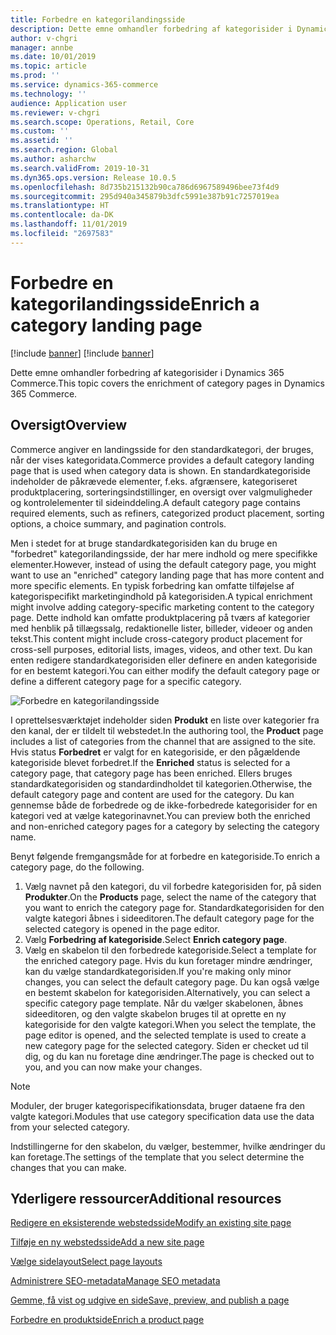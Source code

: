 ```yaml
---
title: Forbedre en kategorilandingsside
description: Dette emne omhandler forbedring af kategorisider i Dynamics 365 Commerce.
author: v-chgri
manager: annbe
ms.date: 10/01/2019
ms.topic: article
ms.prod: ''
ms.service: dynamics-365-commerce
ms.technology: ''
audience: Application user
ms.reviewer: v-chgri
ms.search.scope: Operations, Retail, Core
ms.custom: ''
ms.assetid: ''
ms.search.region: Global
ms.author: asharchw
ms.search.validFrom: 2019-10-31
ms.dyn365.ops.version: Release 10.0.5
ms.openlocfilehash: 8d735b215132b90ca786d6967589496bee73f4d9
ms.sourcegitcommit: 295d940a345879b3dfc5991e387b91c7257019ea
ms.translationtype: HT
ms.contentlocale: da-DK
ms.lasthandoff: 11/01/2019
ms.locfileid: "2697583"
---
```

# <a name="enrich-a-category-landing-page"></a><span data-ttu-id="ce9f1-103">Forbedre en kategorilandingsside</span><span class="sxs-lookup"><span data-stu-id="ce9f1-103">Enrich a category landing page</span></span>

[!include [banner](includes/preview-banner.md)]
[!include [banner](includes/banner.md)]

<span data-ttu-id="ce9f1-104">Dette emne omhandler forbedring af kategorisider i Dynamics 365 Commerce.</span><span class="sxs-lookup"><span data-stu-id="ce9f1-104">This topic covers the enrichment of category pages in Dynamics 365 Commerce.</span></span>

## <a name="overview"></a><span data-ttu-id="ce9f1-105">Oversigt</span><span class="sxs-lookup"><span data-stu-id="ce9f1-105">Overview</span></span>

<span data-ttu-id="ce9f1-106">Commerce angiver en landingsside for den standardkategori, der bruges, når der vises kategoridata.</span><span class="sxs-lookup"><span data-stu-id="ce9f1-106">Commerce provides a default category landing page that is used when category data is shown.</span></span> <span data-ttu-id="ce9f1-107">En standardkategoriside indeholder de påkrævede elementer, f.eks. afgrænsere, kategoriseret produktplacering, sorteringsindstillinger, en oversigt over valgmuligheder og kontrolelementer til sideinddeling.</span><span class="sxs-lookup"><span data-stu-id="ce9f1-107">A default category page contains required elements, such as refiners, categorized product placement, sorting options, a choice summary, and pagination controls.</span></span> 

<span data-ttu-id="ce9f1-108">Men i stedet for at bruge standardkategorisiden kan du bruge en "forbedret" kategorilandingsside, der har mere indhold og mere specifikke elementer.</span><span class="sxs-lookup"><span data-stu-id="ce9f1-108">However, instead of using the default category page, you might want to use an "enriched" category landing page that has more content and more specific elements.</span></span> <span data-ttu-id="ce9f1-109">En typisk forbedring kan omfatte tilføjelse af kategorispecifikt marketingindhold på kategorisiden.</span><span class="sxs-lookup"><span data-stu-id="ce9f1-109">A typical enrichment might involve adding category-specific marketing content to the category page.</span></span> <span data-ttu-id="ce9f1-110">Dette indhold kan omfatte produktplacering på tværs af kategorier med henblik på tillægssalg, redaktionelle lister, billeder, videoer og anden tekst.</span><span class="sxs-lookup"><span data-stu-id="ce9f1-110">This content might include cross-category product placement for cross-sell purposes, editorial lists, images, videos, and other text.</span></span> <span data-ttu-id="ce9f1-111">Du kan enten redigere standardkategorisiden eller definere en anden kategoriside for en bestemt kategori.</span><span class="sxs-lookup"><span data-stu-id="ce9f1-111">You can either modify the default category page or define a different category page for a specific category.</span></span>

![Forbedre en kategorilandingsside](./media/CategoryLandingPages.png)

<span data-ttu-id="ce9f1-113">I oprettelsesværktøjet indeholder siden **Produkt** en liste over kategorier fra den kanal, der er tildelt til webstedet.</span><span class="sxs-lookup"><span data-stu-id="ce9f1-113">In the authoring tool, the **Product** page includes a list of categories from the channel that are assigned to the site.</span></span> <span data-ttu-id="ce9f1-114">Hvis status **Forbedret** er valgt for en kategoriside, er den pågældende kategoriside blevet forbedret.</span><span class="sxs-lookup"><span data-stu-id="ce9f1-114">If the **Enriched** status is selected for a category page, that category page has been enriched.</span></span> <span data-ttu-id="ce9f1-115">Ellers bruges standardkategorisiden og standardindholdet til kategorien.</span><span class="sxs-lookup"><span data-stu-id="ce9f1-115">Otherwise, the default category page and content are used for the category.</span></span> <span data-ttu-id="ce9f1-116">Du kan gennemse både de forbedrede og de ikke-forbedrede kategorisider for en kategori ved at vælge kategorinavnet.</span><span class="sxs-lookup"><span data-stu-id="ce9f1-116">You can preview both the enriched and non-enriched category pages for a category by selecting the category name.</span></span>

<span data-ttu-id="ce9f1-117">Benyt følgende fremgangsmåde for at forbedre en kategoriside.</span><span class="sxs-lookup"><span data-stu-id="ce9f1-117">To enrich a category page, do the following.</span></span>

1. <span data-ttu-id="ce9f1-118">Vælg navnet på den kategori, du vil forbedre kategorisiden for, på siden **Produkter**.</span><span class="sxs-lookup"><span data-stu-id="ce9f1-118">On the **Products** page, select the name of the category that you want to enrich the category page for.</span></span> <span data-ttu-id="ce9f1-119">Standardkategorisiden for den valgte kategori åbnes i sideeditoren.</span><span class="sxs-lookup"><span data-stu-id="ce9f1-119">The default category page for the selected category is opened in the page editor.</span></span>
2. <span data-ttu-id="ce9f1-120">Vælg **Forbedring af kategoriside**.</span><span class="sxs-lookup"><span data-stu-id="ce9f1-120">Select **Enrich category page**.</span></span>
3. <span data-ttu-id="ce9f1-121">Vælg en skabelon til den forbedrede kategoriside.</span><span class="sxs-lookup"><span data-stu-id="ce9f1-121">Select a template for the enriched category page.</span></span> <span data-ttu-id="ce9f1-122">Hvis du kun foretager mindre ændringer, kan du vælge standardkategorisiden.</span><span class="sxs-lookup"><span data-stu-id="ce9f1-122">If you're making only minor changes, you can select the default category page.</span></span> <span data-ttu-id="ce9f1-123">Du kan også vælge en bestemt skabelon for kategorisiden.</span><span class="sxs-lookup"><span data-stu-id="ce9f1-123">Alternatively, you can select a specific category page template.</span></span> <span data-ttu-id="ce9f1-124">Når du vælger skabelonen, åbnes sideeditoren, og den valgte skabelon bruges til at oprette en ny kategoriside for den valgte kategori.</span><span class="sxs-lookup"><span data-stu-id="ce9f1-124">When you select the template, the page editor is opened, and the selected template is used to create a new category page for the selected category.</span></span> <span data-ttu-id="ce9f1-125">Siden er checket ud til dig, og du kan nu foretage dine ændringer.</span><span class="sxs-lookup"><span data-stu-id="ce9f1-125">The page is checked out to you, and you can now make your changes.</span></span>

> [!NOTE]
> <span data-ttu-id="ce9f1-126">Moduler, der bruger kategorispecifikationsdata, bruger dataene fra den valgte kategori.</span><span class="sxs-lookup"><span data-stu-id="ce9f1-126">Modules that use category specification data use the data from your selected category.</span></span>
>
> <span data-ttu-id="ce9f1-127">Indstillingerne for den skabelon, du vælger, bestemmer, hvilke ændringer du kan foretage.</span><span class="sxs-lookup"><span data-stu-id="ce9f1-127">The settings of the template that you select determine the changes that you can make.</span></span>

## <a name="additional-resources"></a><span data-ttu-id="ce9f1-128">Yderligere ressourcer</span><span class="sxs-lookup"><span data-stu-id="ce9f1-128">Additional resources</span></span>

[<span data-ttu-id="ce9f1-129">Redigere en eksisterende webstedsside</span><span class="sxs-lookup"><span data-stu-id="ce9f1-129">Modify an existing site page</span></span>](modify-existing-page.md)

[<span data-ttu-id="ce9f1-130">Tilføje en ny webstedsside</span><span class="sxs-lookup"><span data-stu-id="ce9f1-130">Add a new site page</span></span>](add-new-page.md)

[<span data-ttu-id="ce9f1-131">Vælge sidelayout</span><span class="sxs-lookup"><span data-stu-id="ce9f1-131">Select page layouts</span></span>](select-page-layouts.md)

[<span data-ttu-id="ce9f1-132">Administrere SEO-metadata</span><span class="sxs-lookup"><span data-stu-id="ce9f1-132">Manage SEO metadata</span></span>](manage-seo-metadata.md)

[<span data-ttu-id="ce9f1-133">Gemme, få vist og udgive en side</span><span class="sxs-lookup"><span data-stu-id="ce9f1-133">Save, preview, and publish a page</span></span>](save-preview-publish-page.md)

[<span data-ttu-id="ce9f1-134">Forbedre en produktside</span><span class="sxs-lookup"><span data-stu-id="ce9f1-134">Enrich a product page</span></span>](enrich-product-page.md)
